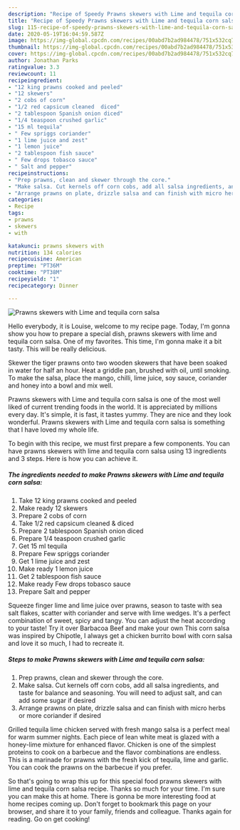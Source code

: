 ```yaml
---
description: "Recipe of Speedy Prawns skewers with Lime and tequila corn salsa"
title: "Recipe of Speedy Prawns skewers with Lime and tequila corn salsa"
slug: 115-recipe-of-speedy-prawns-skewers-with-lime-and-tequila-corn-salsa
date: 2020-05-19T16:04:59.587Z
image: https://img-global.cpcdn.com/recipes/00abd7b2ad984478/751x532cq70/prawns-skewers-with-lime-and-tequila-corn-salsa-recipe-main-photo.jpg
thumbnail: https://img-global.cpcdn.com/recipes/00abd7b2ad984478/751x532cq70/prawns-skewers-with-lime-and-tequila-corn-salsa-recipe-main-photo.jpg
cover: https://img-global.cpcdn.com/recipes/00abd7b2ad984478/751x532cq70/prawns-skewers-with-lime-and-tequila-corn-salsa-recipe-main-photo.jpg
author: Jonathan Parks
ratingvalue: 3.3
reviewcount: 11
recipeingredient:
- "12 king prawns cooked and peeled"
- "12 skewers"
- "2 cobs of corn"
- "1/2 red capsicum cleaned  diced"
- "2 tablespoon Spanish onion diced"
- "1/4 teaspoon crushed garlic"
- "15 ml tequila"
- " Few spriggs coriander"
- "1 lime juice and zest"
- "1 lemon juice"
- "2 tablespoon fish sauce"
- " Few drops tobasco sauce"
- " Salt and pepper"
recipeinstructions:
- "Prep prawns, clean and skewer through the core."
- "Make salsa. Cut kernels off corn cobs, add all salsa ingredients, and taste for balance and seasoning. You will need to adjust salt, and can add some sugar if desired"
- "Arrange prawns on plate, drizzle salsa and can finish with micro herbs or more coriander if desired"
categories:
- Recipe
tags:
- prawns
- skewers
- with

katakunci: prawns skewers with 
nutrition: 134 calories
recipecuisine: American
preptime: "PT36M"
cooktime: "PT38M"
recipeyield: "1"
recipecategory: Dinner

---
```



![Prawns skewers with Lime and tequila corn salsa](https://img-global.cpcdn.com/recipes/00abd7b2ad984478/751x532cq70/prawns-skewers-with-lime-and-tequila-corn-salsa-recipe-main-photo.jpg)

Hello everybody, it is Louise, welcome to my recipe page. Today, I'm gonna show you how to prepare a special dish, prawns skewers with lime and tequila corn salsa. One of my favorites. This time, I'm gonna make it a bit tasty. This will be really delicious.

Skewer the tiger prawns onto two wooden skewers that have been soaked in water for half an hour. Heat a griddle pan, brushed with oil, until smoking. To make the salsa, place the mango, chilli, lime juice, soy sauce, coriander and honey into a bowl and mix well.

Prawns skewers with Lime and tequila corn salsa is one of the most well liked of current trending foods in the world. It is appreciated by millions every day. It's simple, it is fast, it tastes yummy. They are nice and they look wonderful. Prawns skewers with Lime and tequila corn salsa is something that I have loved my whole life.


To begin with this recipe, we must first prepare a few components. You can have prawns skewers with lime and tequila corn salsa using 13 ingredients and 3 steps. Here is how you can achieve it.

<!--inarticleads1-->

##### The ingredients needed to make Prawns skewers with Lime and tequila corn salsa:

1. Take 12 king prawns cooked and peeled
1. Make ready 12 skewers
1. Prepare 2 cobs of corn
1. Take 1/2 red capsicum cleaned &amp; diced
1. Prepare 2 tablespoon Spanish onion diced
1. Prepare 1/4 teaspoon crushed garlic
1. Get 15 ml tequila
1. Prepare  Few spriggs coriander
1. Get 1 lime juice and zest
1. Make ready 1 lemon juice
1. Get 2 tablespoon fish sauce
1. Make ready  Few drops tobasco sauce
1. Prepare  Salt and pepper


Squeeze finger lime and lime juice over prawns, season to taste with sea salt flakes, scatter with coriander and serve with lime wedges. It&#39;s a perfect combination of sweet, spicy and tangy. You can adjust the heat according to your taste! Try it over Barbacoa Beef and make your own This corn salsa was inspired by Chipotle, I always get a chicken burrito bowl with corn salsa and love it so much, I had to recreate it. 

<!--inarticleads2-->

##### Steps to make Prawns skewers with Lime and tequila corn salsa:

1. Prep prawns, clean and skewer through the core.
1. Make salsa. Cut kernels off corn cobs, add all salsa ingredients, and taste for balance and seasoning. You will need to adjust salt, and can add some sugar if desired
1. Arrange prawns on plate, drizzle salsa and can finish with micro herbs or more coriander if desired


Grilled tequila lime chicken served with fresh mango salsa is a perfect meal for warm summer nights. Each piece of lean white meat is glazed with a honey-lime mixture for enhanced flavor. Chicken is one of the simplest proteins to cook on a barbecue and the flavor combinations are endless. This is a marinade for prawns with the fresh kick of tequila, lime and garlic. You can cook the prawns on the barbecue if you prefer. 

So that's going to wrap this up for this special food prawns skewers with lime and tequila corn salsa recipe. Thanks so much for your time. I'm sure you can make this at home. There is gonna be more interesting food at home recipes coming up. Don't forget to bookmark this page on your browser, and share it to your family, friends and colleague. Thanks again for reading. Go on get cooking!
